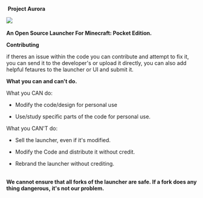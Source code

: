  
 ​ ​**Project Aurora**

 ​![](https://media.discordapp.net/attachments/963498605702959154/971469366644342904/Untitled156_20220504175217.png) 
  
 ​**An Open Source Launcher For Minecraft: Pocket Edition.** 
  
 ​**​Contributing**

 if theres an issue within the code you can contribute and attempt to fix it, you can send it to the developer's or upload it directly, you can also add helpful fetaures to the launcher or UI and submit it.
 
  
 ​**What you can and can't do.**

 ​What you CAN do:

- ​Modify the code/design for personal use

- Use/study specific parts of the code for personal use.
 
  
 ​What you CAN'T do: 
 
- Sell the launcher, even if it's modified.
 
- ​Modify the Code and distribute it without credit.
 
- Rebrand the launcher without crediting.


 ​**We cannot ensure that all forks of the launcher are safe. If a fork does anything dangerous, it's not our problem.**
